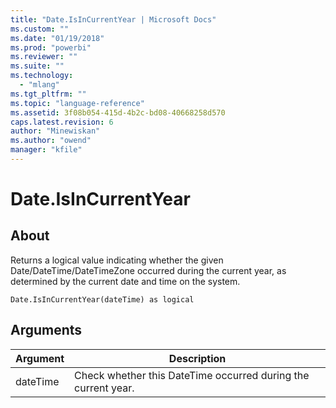 ```yaml
---
title: "Date.IsInCurrentYear | Microsoft Docs"
ms.custom: ""
ms.date: "01/19/2018"
ms.prod: "powerbi"
ms.reviewer: ""
ms.suite: ""
ms.technology: 
  - "mlang"
ms.tgt_pltfrm: ""
ms.topic: "language-reference"
ms.assetid: 3f08b054-415d-4b2c-bd08-40668258d570
caps.latest.revision: 6
author: "Minewiskan"
ms.author: "owend"
manager: "kfile"
---
```

# Date.IsInCurrentYear

  
## About  
Returns a logical value indicating whether the given Date/DateTime/DateTimeZone occurred during the current year, as determined by the current date and time on the system.  
  
```  
Date.IsInCurrentYear(dateTime) as logical  
```  
  
## <a name="__goback"></a>Arguments  
  
|Argument|Description|  
|------------|---------------|  
|dateTime|Check whether this DateTime occurred during the current year.|  
  
